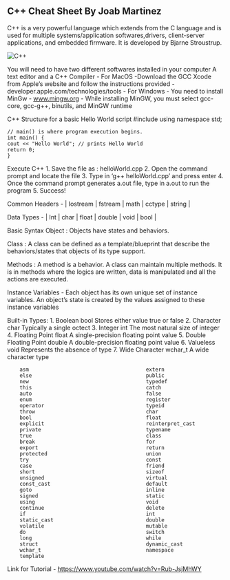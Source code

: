 C++ Cheat Sheet By Joab Martinez
-----------------------------------------------------------------

C++ is a very powerful language which extends from the C language and is used for multiple systems/application softwares,drivers, client-server applications, and embedded firmware. It is developed by Bjarne Stroustrup. 

![C++](https://upload.wikimedia.org/wikipedia/commons/thumb/1/18/ISO_C%2B%2B_Logo.svg/1200px-ISO_C%2B%2B_Logo.svg.png)

You will need to have two different softwares installed in your computer
A text editor and a C++ Compiler
                - For MacOS
                    -Download the GCC Xcode from Apple’s website and follow the 
                     instructions provided
                        - developer.apple.com/technologies/tools
                - For Windows
				    - You need to install MinGw
					   - www.mingw.org
				    - While installing MinGW, you must select gcc-core, gcc-g++, 
                  binutils, and MinGW runtime
                  
C++ Structure for a basic Hello World script
    #include <iostream>
    using namespace std;

    // main() is where program execution begins.
    int main() {
    cout << "Hello World"; // prints Hello World
    return 0;
    }
    
Execute C++
       1. Save the file as : helloWorld.cpp
       2. Open the command prompt and locate the file
       3. Type in ‘g++ helloWorld.cpp’ and press enter
       4. Once the command prompt generates a.out file, type in a.out to run the
          program
       5. Success!
       
Common Headers  - | Iostream | fstream | math | cctype | string |

Data Types - | Int | char | float | double | void | bool |

Basic Syntax
Object : Objects have states and behaviors.

Class :  A class can be defined as a template/blueprint that describe the behaviors/states that objects of its type support.

Methods : A method is a behavior. A class can maintain multiple methods. It is in methods where the logics are written, data is manipulated and all the actions are executed.

Instance Variables - Each object has its own unique set of instance variables. An object’s state is created by the values assigned to these instance variables

Built-in Types:
    1. Boolean                            bool              Stores either value
                                                            true or false
    2. Character                          char              Typically a single
                                                            octect
    3. Integer                            int               The most natural size
                                                            of integer 
    4. Floating Point                     float             A single-precision
                                                            floating point value
    5. Double Floating Point              double            A double-precision
                                                            floating point value
    6. Valueless                          void              Represents the
                                                            absence of type
    7. Wide Character                     wchar_t           A wide character type
    

        
        
        
        
        asm                                      extern
        else                                     public
        new                                      typedef
        this                                     catch
        auto                                     false
        enum                                     register
        operator                                 typeid
        throw                                    char
        bool                                     float
        explicit                                 reinterpret_cast
        private                                  typename
        true                                     class
        break                                    for
        export                                   return
        protected                                union
        try                                      const
        case                                     friend
        short                                    sizeof
        unsigned                                 virtual
        const_cast                               default
        goto                                     inline
        signed                                   static
        using                                    void
        continue                                 delete
        if                                       int
        static_cast                              double
        volatile                                 mutable
        do                                       switch
        long                                     while
        struct                                   dynamic_cast
        wchar_t                                  namespace                               
        template







Link for Tutorial - https://www.youtube.com/watch?v=Rub-JsjMhWY



